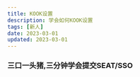 ```yaml
---
title: KOOK设置
description: 学会如何KOOK设置
tags: [新人]
date: 2023-03-01
updated: 2023-03-01
---
```


### 三口一头猪,三分钟学会提交SEAT/SSO 

